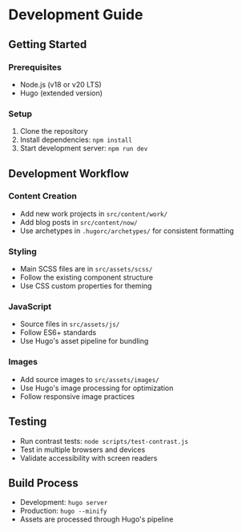 # Development Guide

## Getting Started

### Prerequisites
- Node.js (v18 or v20 LTS)
- Hugo (extended version)

### Setup
1. Clone the repository
2. Install dependencies: `npm install`
3. Start development server: `npm run dev`

## Development Workflow

### Content Creation
- Add new work projects in `src/content/work/`
- Add blog posts in `src/content/now/`
- Use archetypes in `.hugorc/archetypes/` for consistent formatting

### Styling
- Main SCSS files are in `src/assets/scss/`
- Follow the existing component structure
- Use CSS custom properties for theming

### JavaScript
- Source files in `src/assets/js/`
- Follow ES6+ standards
- Use Hugo's asset pipeline for bundling

### Images
- Add source images to `src/assets/images/`
- Use Hugo's image processing for optimization
- Follow responsive image practices

## Testing
- Run contrast tests: `node scripts/test-contrast.js`
- Test in multiple browsers and devices
- Validate accessibility with screen readers

## Build Process
- Development: `hugo server`
- Production: `hugo --minify`
- Assets are processed through Hugo's pipeline
